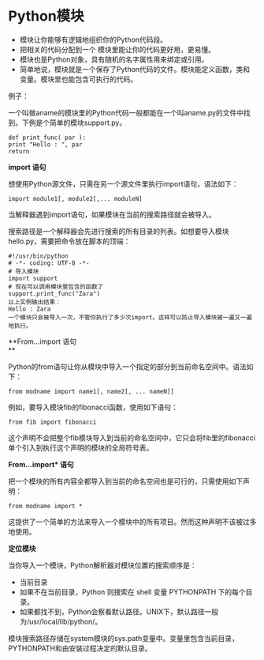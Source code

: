 # Python模块

* 模块让你能够有逻辑地组织你的Python代码段。
* 把相关的代码分配到一个 模块里能让你的代码更好用，更易懂。
* 模块也是Python对象，具有随机的名字属性用来绑定或引用。
* 简单地说，模块就是一个保存了Python代码的文件。模块能定义函数，类和变量。模块里也能包含可执行的代码。

例子：

一个叫做aname的模块里的Python代码一般都能在一个叫aname.py的文件中找到。下例是个简单的模块support.py。

```
def print_func( par ):
print "Hello : ", par
return
```

**import 语句**

想使用Python源文件，只需在另一个源文件里执行import语句，语法如下：

```
import module1[, module2[,... moduleN]
```

当解释器遇到import语句，如果模块在当前的搜索路径就会被导入。

搜索路径是一个解释器会先进行搜索的所有目录的列表。如想要导入模块hello.py，需要把命令放在脚本的顶端：

```
#!/usr/bin/python
# -*- coding: UTF-8 -*-
# 导入模块
import support
# 现在可以调用模块里包含的函数了
support.print_func("Zara")
以上实例输出结果：
Hello : Zara
一个模块只会被导入一次，不管你执行了多少次import。这样可以防止导入模块被一遍又一遍地执行。
```

**From…import 语句  
**

Python的from语句让你从模块中导入一个指定的部分到当前命名空间中。语法如下：

```
from modname import name1[, name2[, ... nameN]]
```

例如，要导入模块fib的fibonacci函数，使用如下语句：

```
from fib import fibonacci
```

这个声明不会把整个fib模块导入到当前的命名空间中，它只会将fib里的fibonacci单个引入到执行这个声明的模块的全局符号表。

**From…import\* 语句**

把一个模块的所有内容全都导入到当前的命名空间也是可行的，只需使用如下声明：

```
from modname import *
```

这提供了一个简单的方法来导入一个模块中的所有项目。然而这种声明不该被过多地使用。

**定位模块**

当你导入一个模块，Python解析器对模块位置的搜索顺序是：

*  当前目录
*  如果不在当前目录，Python 则搜索在 shell 变量 PYTHONPATH 下的每个目录。
*  如果都找不到，Python会察看默认路径。UNIX下，默认路径一般为/usr/local/lib/python/。

模块搜索路径存储在system模块的sys.path变量中。变量里包含当前目录，PYTHONPATH和由安装过程决定的默认目录。

